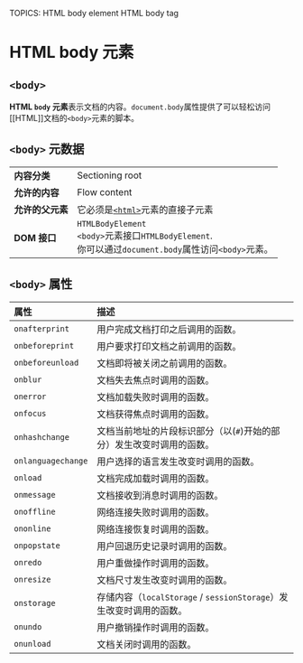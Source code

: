 TOPICS: <body>
        HTML body element
        HTML body tag

# HTML body 元素

## `<body>`

**HTML `body` 元素**表示文档的内容。`document.body`属性提供了可以轻松访问[[HTML]]文档的`<body>`元素的脚本。

## `<body>` 元数据

|  |  |
| :--- | :--- |
| **内容分类** | Sectioning root |
| **允许的内容** | Flow content |
| **允许的父元素** | 它必须是[`<html>`](/zh-hans/webfrontend/<html>/)元素的直接子元素 |
| **DOM 接口** | `HTMLBodyElement`<br>`<body>`元素接口`HTMLBodyElement`.<br>你可以通过`document.body`属性访问`<body>`元素。|

## `<body>` 属性

| 属性 | 描述 |
| :--- | :--- |
| `onafterprint` | 用户完成文档打印之后调用的函数。 |
| `onbeforeprint` | 用户要求打印文档之前调用的函数。 |
| `onbeforeunload` | 文档即将被关闭之前调用的函数。 |
| `onblur` | 文档失去焦点时调用的函数。 |
| `onerror` | 文档加载失败时调用的函数。 |
| `onfocus` | 文档获得焦点时调用的函数。 |
| `onhashchange` | 文档当前地址的片段标识部分（以(`#`)开始的部分）发生改变时调用的函数。 |
| `onlanguagechange` | 用户选择的语言发生改变时调用的函数。 |
| `onload` | 文档完成加载时调用的函数。 |
| `onmessage` | 文档接收到消息时调用的函数。 |
| `onoffline` | 网络连接失败时调用的函数。 |
| `ononline` | 网络连接恢复时调用的函数。 |
| `onpopstate` | 用户回退历史记录时调用的函数。 |
| `onredo` | 用户重做操作时调用的函数。 |
| `onresize` | 文档尺寸发生改变时调用的函数。 |
| `onstorage` | 存储内容（`localStorage` / `sessionStorage`）发生改变时调用的函数。 |
| `onundo` | 用户撤销操作时调用的函数。 |
| `onunload` | 文档关闭时调用的函数。 |
